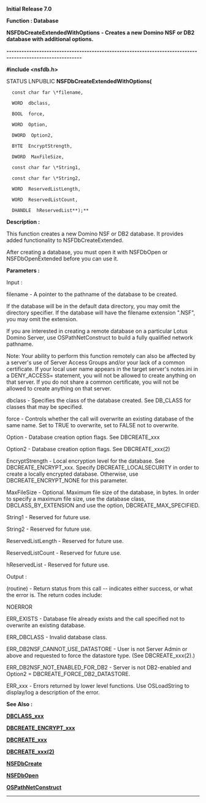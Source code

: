 




<!--
 /\* Font Definitions \*/
 @font-face
 {font-family:Helv;
 panose-1:2 11 6 4 2 2 2 3 2 4;}
@font-face
 {font-family:"Cambria Math";
 panose-1:2 4 5 3 5 4 6 3 2 4;}
 /\* Style Definitions \*/
 p.MsoNormal, li.MsoNormal, div.MsoNormal
 {margin-top:0cm;
 margin-right:0cm;
 margin-bottom:8.0pt;
 margin-left:0cm;
 line-height:107%;
 font-size:11.0pt;
 font-family:"Calibri",sans-serif;}
.MsoChpDefault
 {font-size:11.0pt;}
.MsoPapDefault
 {margin-bottom:8.0pt;
 line-height:107%;}
 /\* Page Definitions \*/
 @page WordSection1
 {size:612.0pt 792.0pt;
 margin:72.0pt 72.0pt 72.0pt 72.0pt;}
div.WordSection1
 {page:WordSection1;}
-->




**Initial Release 7.0**



**Function : Database**



**NSFDbCreateExtendedWithOptions** **- Creates a
new Domino NSF or DB2 database with additional options.**


**----------------------------------------------------------------------------------------------------------**



**#include <nsfdb.h>**



STATUS
LNPUBLIC **NSFDbCreateExtendedWithOptions(**  

      const char far \*filename,  

      WORD  dbclass,  

      BOOL  force,  

      WORD  Option,  

      DWORD  Option2,  

      BYTE  EncryptStrength,  

      DWORD  MaxFileSize,  

      const char far \*String1,  

      const char far \*String2,  

      WORD  ReservedListLength,  

      WORD  ReservedListCount,  

      DHANDLE  hReservedList**);**



**Description :**




This
function creates a new Domino NSF or DB2 database.  It provides added
functionality to NSFDbCreateExtended.


 


After
creating a database, you must open it with NSFDbOpen or NSFDbOpenExtended
before you can use it.


 


**Parameters :**



Input :  

filename  -  A pointer to the pathname of the database to be created.    

  

If the database will be in the default  data directory, you may omit the
directory specifier.  If the database will have the filename extension
".NSF", you may omit the extension.    

  

If you are interested in creating a remote database on a particular Lotus
Domino Server, use OSPathNetConstruct to build a fully qualified network
pathname.    

  

Note:  Your ability to perform this function remotely can also be affected by a
server's use of Server Access Groups and/or your lack of a common certificate. 
If your local user name appears in the target server's notes.ini in a
DENY\_ACCESS= statement, you will not be allowed to create anything on that
server.  If you do not share a common certificate, you will not be allowed to
create anything on that server.  

  

dbclass  -  Specifies the class of the database created.  See DB\_CLASS for
classes that may be specified.  

  

force  -  Controls whether the call will overwrite an existing database of the
same name.  Set to TRUE to overwrite, set to FALSE not to overwrite.  

  

Option  -  Database creation option flags.  See DBCREATE\_xxx  

  

Option2  -  Database creation option flags.  See DBCREATE\_xxx(2)  

  

EncryptStrength  -  Local encryption level for the database.  See
DBCREATE\_ENCRYPT\_xxx.  Specify DBCREATE\_LOCALSECURITY in order to create a
locally encrypted database.  Otherwise, use DBCREATE\_ENCRYPT\_NONE for this
parameter.  

  

MaxFileSize  -  Optional.  Maximum file size of the database, in bytes.  In
order to specify a maximum file size, use the database class,
DBCLASS\_BY\_EXTENSION and use the option, DBCREATE\_MAX\_SPECIFIED.  

  

String1  -  Reserved for future use.  

  

String2  -  Reserved for future use.  

  

ReservedListLength  -  Reserved for future use.  

  

ReservedListCount  -  Reserved for future use.  

  

hReservedList  -  Reserved for future use.  

  




Output :  

(routine)  -  Return status from this call -- indicates either success, or what
the error is.  The return codes include:  

  

NOERROR  

ERR\_EXISTS - Database file already exists and the call specified not to
overwrite an existing database.  

ERR\_DBCLASS - Invalid database class.  

ERR\_DB2NSF\_CANNOT\_USE\_DATASTORE - User is not Server Admin or above and
requested to force the datastore type. (See DBCREATE\_xxx(2).)  

ERR\_DB2NSF\_NOT\_ENABLED\_FOR\_DB2 - Server is not DB2-enabled and Option2 =
DBCREATE\_FORCE\_DB2\_DATASTORE.  

ERR\_xxx - Errors returned by lower level functions.   Use OSLoadString to
display/log a description of the error.  

  

  




 **See Also :**


**[DBCLASS\_xxx](notes:///852584E300582C9D/61FD4E9848264AD28525620B006BA8BD/85255D56004D3F6385255B460075BDBF)**


**[DBCREATE\_ENCRYPT\_xxx](DBCREATE_ENCRYPT_xxx.md)**


**[DBCREATE\_xxx](notes:///852584E300582C9D/61FD4E9848264AD28525620B006BA8BD/F0BF86FF26183125852562A700582643)**


**[DBCREATE\_xxx(2)](notes:///852584E300582C9D/61FD4E9848264AD28525620B006BA8BD/CCA5F9AB66FA415D85256E60004E0B9D)**


**[NSFDbCreate](NSFDbCreate.md)**


**[NSFDbOpen](NSFDbOpen.md)**


**[OSPathNetConstruct](OSPathNetConstruct.md)**



----------------------------------------------------------------------------------------------------------


 





